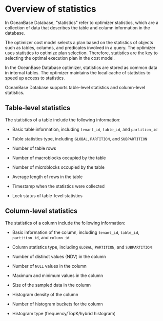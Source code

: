 # Overview of statistics

In OceanBase Database, "statistics" refer to optimizer statistics, which are a collection of data that describes the table and column information in the database.

The optimizer cost model selects a plan based on the statistics of objects such as tables, columns, and predicates involved in a query. The optimizer uses statistics to optimize plan selection. Therefore, statistics are the key to selecting the optimal execution plan in the cost model.

In the OceanBase Database optimizer, statistics are stored as common data in internal tables. The optimizer maintains the local cache of statistics to speed up access to statistics.

OceanBase Database supports table-level statistics and column-level statistics.

## Table-level statistics

The statistics of a table include the following information:

* Basic table information, including `tenant_id`, `table_id`, and `partition_id`

* Table statistics type, including `GLOBAL`, `PARTITION`, and `SUBPARTITION`

* Number of table rows

* Number of macroblocks occupied by the table

* Number of microblocks occupied by the table

* Average length of rows in the table

* Timestamp when the statistics were collected

* Lock status of table-level statistics

Column-level statistics
---------------------------

The statistics of a column include the following information:

* Basic information of the column, including `tenant_id`, `table_id`, `partition_id`, and `column_id`

* Column statistics type, including `GLOBAL`, `PARTITION`, and `SUBPARTITION`

* Number of distinct values (NDV) in the column

* Number of `NULL` values in the column

* Maximum and minimum values in the column

* Size of the sampled data in the column

* Histogram density of the column

* Number of histogram buckets for the column

* Histogram type (frequency/TopK/hybrid histogram)
